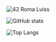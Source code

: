![42 Roma Luiss](https://badge42.herokuapp.com/api/stats/dmalori)

![GitHub stats](https://github-readme-stats.vercel.app/api?username=demian2435&show_icons=true&theme=tokyonight)

![Top Langs](https://github-readme-stats.vercel.app/api/top-langs/?username=demian2435&show_icons=true&theme=tokyonight)

